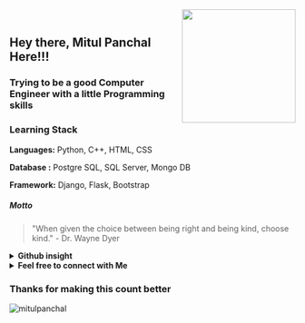 <img align='right' src='https://media.giphy.com/media/bcKmIWkUMCjVm/giphy.gif' width='200"'>
<br>

## Hey there, Mitul Panchal Here!!!
### Trying to be a good Computer Engineer with a little Programming skills

### Learning Stack
<p> <b>Languages:</b> Python, C++, HTML, CSS </p>
<p> <b>Database :</b> Postgre SQL, SQL Server, Mongo DB </p>
<p> <b>Framework:</b> Django, Flask, Bootstrap </p>

##### Motto

> "When given the choice between being right and being kind, choose kind." - Dr. Wayne Dyer

<details>
  <summary><b>Github insight</b></summary>
  <br>
  <img src="https://github-readme-stats.vercel.app/api/top-langs/?username=MitulPanchal&theme=light&layout=compact" />
  <br>
  <img src="https://github-readme-stats.vercel.app/api/?username=MitulPanchal&theme=black&show_icons=true&" />
</details>

<details>
  <summary><b>Feel free to connect with Me</b></summary>
  <br>
  
[![Linkedin Badge](https://img.shields.io/badge/-MitulPanchal-blue?style=flat-square&logo=Linkedin&logoColor=white&link=https://www.linkedin.com/in/MitulPanchal/)](https://www.linkedin.com/in/imitulpanchal/)
[![Instagram Badge](https://img.shields.io/badge/-MitulPanchal-e4405f?style=flat-square&logo=Instagram&logoColor=white&link=https://www.instagram.com/MitulPanchal/)](https://www.instagram.com/imitulpanchal/)
[![Website Badge](https://img.shields.io/badge/-MitulPanchal.co.in-e34f26?style=flat-square&logo=HTML5&logoColor=white&link=https://mitulpanchal.github.io/Portfolio/)](https://mitulpanchal.github.io/Portfolio/)
[![Gmail Badge](https://img.shields.io/badge/-imitulpanchal@gmail.com-d14836?style=flat-square&logo=Gmail&logoColor=white&link=mailto:imitulpanchal@gmail.com)](mailto:imitulpanchal@gmail.com)

</details>

### Thanks for making this count better 
<img src="https://komarev.com/ghpvc/?username=mitulpanchal" alt="mitulpanchal" />

